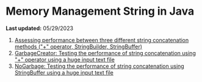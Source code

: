 # Memory Management String in Java

<b>Last updated:</b> 05/29/2023

 1. [Assessing performance between three different string concatenation methods ("+" operator, StringBuilder, StringBuffer)](ConcatenationInLoops.java)
 2. [GarbageCreator: Testing the performance of string concatenation using "+" operator using a huge input text file](GarbageCreator.java)
 3. [NoGarbage: Testing the performance of string concatenation using StringBuffer using a huge input text file](NoGarbage.java)
